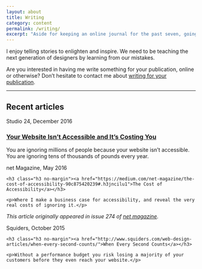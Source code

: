 ```yaml
---
layout: about
title: Writing
category: content
permalink: /writing/
excerpt: "Aside for keeping an online journal for the past seven, going on eight years, I sometimes have the honour of writing elsewhere."
---
```

I enjoy telling stories to enlighten and inspire. We need to be teaching the next generation of designers by learning from our mistakes.

Are you interested in having me write something for your publication, online or otherwise? Don&rsquo;t hesitate to contact me about <a href="mailto:carloserikssonconsultancy@gmail.com" class="link--tertiary">writing for your publication</a>.

<hr>

<h2 class="visuallyhidden">Recent articles</h2>

<div class="article-preview">
  <span class="small-caps">Studio 24, December 2016</span>

  <h3 class="h3 no-margin"><a href="http://www.studio24.net/blog/your-website-isnt-accessible-and-its-costing-you/">Your Website Isn’t Accessible and It’s Costing You</a></h3>

  <p>You are ignoring millions of people because your website isn’t accessible. You are ignoring tens of thousands of pounds every year.</p>
</div>

<div class="article-preview">
	<span class="small-caps">net Magazine, May 2016</span>

	<h3 class="h3 no-margin"><a href="https://medium.com/net-magazine/the-cost-of-accessibility-90c875420239#.h3jncilu1">The Cost of Accessibility</a></h3>

	<p>Where I make a business case for accessibility, and reveal the very real costs of ignoring it.</p>
  <p><em>This article originally appeared in issue 274 of <a href="http://www.creativebloq.com/netmag/issue-274-101517513">net magazine</a>.</em></p>
</div>

<div class="article-preview">
	<span class="small-caps">Squiders, October 2015</span>

	<h3 class="h3 no-margin"><a href="http://www.squiders.com/web-design-articles/when-every-second-counts/">When Every Second Counts</a></h3>

	<p>Without a performance budget you risk losing a majority of your customers before they even reach your website.</p>
</div>
